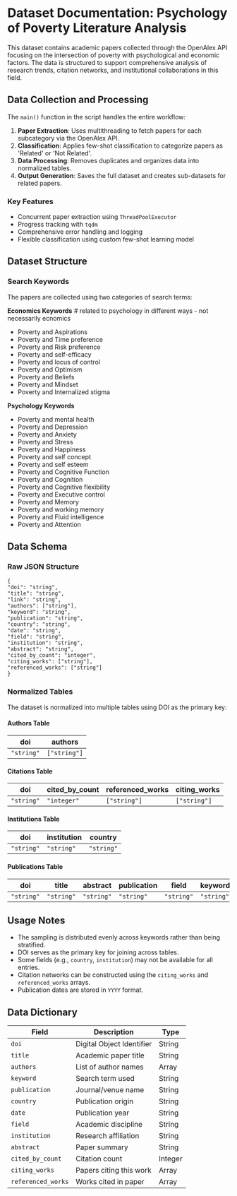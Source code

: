 # Dataset Documentation: Psychology of Poverty Literature Analysis

This dataset contains academic papers collected through the OpenAlex API focusing on the intersection of poverty with psychological and economic factors. The data is structured to support comprehensive analysis of research trends, citation networks, and institutional collaborations in this field.

## Data Collection and Processing

The `main()` function in the script handles the entire workflow:

1. **Paper Extraction**: Uses multithreading to fetch papers for each subcategory via the OpenAlex API.
2. **Classification**: Applies few-shot classification to categorize papers as 'Related' or 'Not Related'.
3. **Data Processing**: Removes duplicates and organizes data into normalized tables.
4. **Output Generation**: Saves the full dataset and creates sub-datasets for related papers.

### Key Features
- Concurrent paper extraction using `ThreadPoolExecutor`
- Progress tracking with `tqdm`
- Comprehensive error handling and logging
- Flexible classification using custom few-shot learning model

## Dataset Structure

### Search Keywords
The papers are collected using two categories of search terms:

**Economics Keywords** # related to psychology in different ways - not necessarily ecnomics
- Poverty and Aspirations
- Poverty and Time preference
- Poverty and Risk preference
- Poverty and self-efficacy
- Poverty and locus of control
- Poverty and Optimism
- Poverty and Beliefs
- Poverty and Mindset
- Poverty and Internalized stigma

**Psychology Keywords**
- Poverty and mental health
- Poverty and Depression
- Poverty and Anxiety
- Poverty and Stress
- Poverty and Happiness
- Poverty and self concept
- Poverty and self esteem
- Poverty and Cognitive Function
- Poverty and Cognition
- Poverty and Cognitive flexibility
- Poverty and Executive control
- Poverty and Memory
- Poverty and working memory
- Poverty and Fluid intelligence
- Poverty and Attention

## Data Schema

### Raw JSON Structure

```
{
"doi": "string",
"title": "string",
"link": "string",
"authors": ["string"],
"keyword": "string",
"publication": "string",
"country": "string",
"date": "string",
"field": "string",
"institution": "string",
"abstract": "string",
"cited_by_count": "integer",
"citing_works": ["string"],
"referenced_works": ["string"]
}

```


### Normalized Tables

The dataset is normalized into multiple tables using DOI as the primary key:

#### Authors Table

| doi           | authors       |
|---------------|---------------|
| `"string"`    | `["string"]`  |

#### Citations Table

| doi           | cited_by_count | referenced_works | citing_works   |
|---------------|----------------|------------------|----------------|
| `"string"`    | `"integer"`    | `["string"]`     | `["string"]`   |

#### Institutions Table

| doi           | institution   | country      |
|---------------|---------------|--------------|
| `"string"`    | `"string"`    | `"string"`   |

#### Publications Table

| doi           | title         | abstract     | publication   | field       | keyword      |
|---------------|---------------|--------------|---------------|-------------|--------------|
| `"string"`    | `"string"`    | `"string"`   | `"string"`    | `"string"`  | `"string"`   |

## Usage Notes

- The sampling is distributed evenly across keywords rather than being stratified.
- DOI serves as the primary key for joining across tables.
- Some fields (e.g., `country`, `institution`) may not be available for all entries.
- Citation networks can be constructed using the `citing_works` and `referenced_works` arrays.
- Publication dates are stored in `YYYY` format.

## Data Dictionary

| Field              | Description                                | Type        |
|--------------------|--------------------------------------------|-------------|
| `doi`             | Digital Object Identifier                  | String      |
| `title`           | Academic paper title                       | String      |
| `authors`         | List of author names                       | Array       |
| `keyword`         | Search term used                           | String      |
| `publication`     | Journal/venue name                         | String      |
| `country`         | Publication origin                         | String      |
| `date`            | Publication year                           | String      |
| `field`           | Academic discipline                        | String      |
| `institution`     | Research affiliation                       | String      |
| `abstract`        | Paper summary                              | String      |
| `cited_by_count`  | Citation count                             | Integer     |
| `citing_works`    | Papers citing this work                    | Array       |
| `referenced_works`| Works cited in paper                       | Array       |



